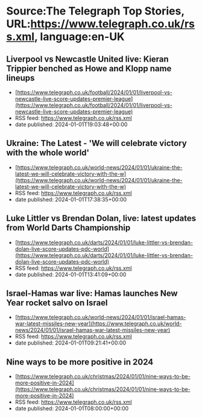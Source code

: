 # Source:The Telegraph Top Stories, URL:https://www.telegraph.co.uk/rss.xml, language:en-UK

## Liverpool vs Newcastle United live: Kieran Trippier benched as Howe and Klopp name lineups
 - [https://www.telegraph.co.uk/football/2024/01/01/liverpool-vs-newcastle-live-score-updates-premier-league](https://www.telegraph.co.uk/football/2024/01/01/liverpool-vs-newcastle-live-score-updates-premier-league)
 - RSS feed: https://www.telegraph.co.uk/rss.xml
 - date published: 2024-01-01T19:03:48+00:00



## Ukraine: The Latest - 'We will celebrate victory with the whole world'
 - [https://www.telegraph.co.uk/world-news/2024/01/01/ukraine-the-latest-we-will-celebrate-victory-with-the-w](https://www.telegraph.co.uk/world-news/2024/01/01/ukraine-the-latest-we-will-celebrate-victory-with-the-w)
 - RSS feed: https://www.telegraph.co.uk/rss.xml
 - date published: 2024-01-01T17:38:35+00:00



## Luke Littler vs Brendan Dolan, live: latest updates from World Darts Championship
 - [https://www.telegraph.co.uk/darts/2024/01/01/luke-littler-vs-brendan-dolan-live-score-updates-pdc-world](https://www.telegraph.co.uk/darts/2024/01/01/luke-littler-vs-brendan-dolan-live-score-updates-pdc-world)
 - RSS feed: https://www.telegraph.co.uk/rss.xml
 - date published: 2024-01-01T13:41:09+00:00



## Israel-Hamas war live: Hamas launches New Year rocket salvo on Israel
 - [https://www.telegraph.co.uk/world-news/2024/01/01/israel-hamas-war-latest-missiles-new-year](https://www.telegraph.co.uk/world-news/2024/01/01/israel-hamas-war-latest-missiles-new-year)
 - RSS feed: https://www.telegraph.co.uk/rss.xml
 - date published: 2024-01-01T09:21:41+00:00



## Nine ways to be more positive in 2024
 - [https://www.telegraph.co.uk/christmas/2024/01/01/nine-ways-to-be-more-positive-in-2024](https://www.telegraph.co.uk/christmas/2024/01/01/nine-ways-to-be-more-positive-in-2024)
 - RSS feed: https://www.telegraph.co.uk/rss.xml
 - date published: 2024-01-01T08:00:00+00:00



